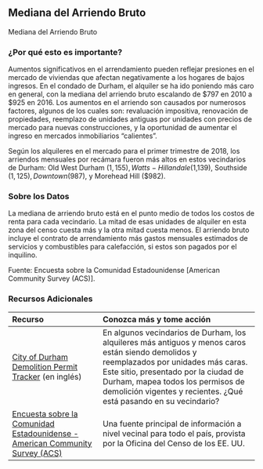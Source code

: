 ## Mediana del Arriendo Bruto
Mediana del Arriendo Bruto

### ¿Por qué esto es importante?
Aumentos significativos en el arrendamiento pueden reflejar presiones en el mercado de viviendas que afectan negativamente a los hogares de bajos ingresos. En el condado de Durham, el alquiler se ha ido poniendo más caro en general, con la mediana del arriendo bruto escalando de $797 en 2010 a $925 en 2016. Los aumentos en el arriendo son causados por numerosos factores, algunos de los cuales son: revaluación impositiva, renovación de propiedades, reemplazo de unidades antiguas por unidades con precios de mercado para nuevas construcciones, y la oportunidad de aumentar el ingreso en mercados inmobiliarios “calientes”. 

Según los alquileres en el mercado para el primer trimestre de 2018, los arriendos mensuales por recámara fueron más altos en estos vecindarios de Durham: Old West Durham ($1,155), Watts-Hillandale ($1,139), Southside ($1,125), Downtown ($987), y Morehead Hill ($982).  

### Sobre los Datos
La mediana de arriendo bruto está en el punto medio de todos los costos de renta para cada vecindario. La mitad de esas unidades de alquiler en esta zona del censo cuesta más y la otra mitad cuesta menos. El arriendo bruto incluye el contrato de arrendamiento más gastos mensuales estimados de servicios y combustibles para calefacción, si estos son pagados por el inquilino.

Fuente: Encuesta sobre la Comunidad Estadounidense \[American Community Survey (ACS)]. 
### Recursos Adicionales

|Recurso | Conozca más y tome acción |
|:--- | :--- |
|[City of Durham Demolition Permit Tracker](http://durhamnc.maps.arcgis.com/apps/webappviewer/index.html?id=5a9b549ef89a4e8c96405d7ff013abae) (en inglés) | En algunos vecindarios de Durham, los alquileres más antiguos y menos caros están siendo demolidos y reemplazados por unidades más caras. Este sitio, presentado por la ciudad de Durham, mapea todos los permisos de demolición vigentes y recientes. ¿Qué está pasando en su vecindario?
|[Encuesta sobre la Comunidad Estadounidense - American Community Survey (ACS)](https://www2.census.gov/programs-surveys/acs/main/language_brochures/ACS_QandA_SPA_18.pdf?#) | Una fuente principal de información a nivel vecinal para todo el país, provista por la Oficina del Censo de los EE. UU.
